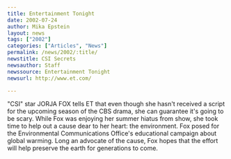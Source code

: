 ```yaml
---
title: Entertainment Tonight
date: 2002-07-24
author: Mika Epstein
layout: news
tags: ["2002"]
categories: ["Articles", "News"]
permalink: /news/2002/:title/
newstitle: CSI Secrets  
newsauthor: Staff  
newssource: Entertainment Tonight  
newsurl: http://www.et.com/  

---
```


"CSI" star JORJA FOX tells ET that even though she hasn't received a script for the upcoming season of the CBS drama, she can guarantee it's going to be scary. While Fox was enjoying her summer hiatus from show, she took time to help out a cause dear to her heart: the environment. Fox posed for the Environmental Communications Office's educational campaign about global warming. Long an advocate of the cause, Fox hopes that the effort will help preserve the earth for generations to come.  

